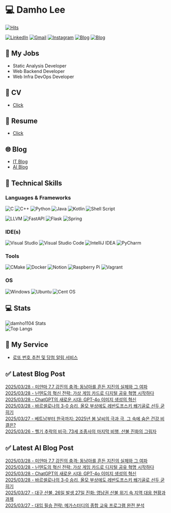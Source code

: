 
# 💻 Damho Lee

[![Hits](https://hits.seeyoufarm.com/api/count/incr/badge.svg?url=https%3A%2F%2Fgithub.com%2Fdamho1104&count_bg=%233D9CC8&title_bg=%23555555&icon=&icon_color=%23E7E7E7&title=hits&edge_flat=false)](https://hits.seeyoufarm.com)  

[![LinkedIn](https://img.shields.io/badge/Linkedin-%230077B5.svg?style=flat&logo=linkedin&logoColor=white)](https://www.linkedin.com/in/damho1104/)
[![Gmail](https://img.shields.io/badge/Gmail-D14836?style=flat&logo=gmail&logoColor=white)](mailto:damho1104@gmail.com)
[![Instagram](https://img.shields.io/badge/Instargram-%23E4405F.svg?style=flat&logo=Instagram&logoColor=white)](https://www.instagram.com/damho1104/)
[![Blog](https://img.shields.io/badge/Blog-%23000000.svg?style=flat&logo=Tistory&logoColor=white)](https://dmomo.co.kr/)
[![Blog](https://img.shields.io/badge/Blog-%23000000.svg?style=flat&logo=WordPress&logoColor=white)](https://blog.ai.dmomo.co.kr/)

## 📃 My Jobs
- Static Analysis Developer
- Web Backend Developer
- Web Infra DevOps Developer

## 📰 CV
- [Click](https://resume.dmomo.net/damho.lee/resume)  

## 📘 Resume
- [Click](https://damho1104.notion.site/8af3191b9815406d95708d9a0cea5a9e)  

## 🌐 Blog
- [IT Blog](https://dmomo.co.kr/)
- [AI Blog](https://blog.ai.dmomo.co.kr/)

## 💪 Technical Skills
### Languages & Frameworks
![C](https://img.shields.io/badge/c-%2300599C.svg?style=flat&logo=c&logoColor=white)
![C++](https://img.shields.io/badge/c++-%2300599C.svg?style=flat&logo=c%2B%2B&logoColor=white)
![Python](https://img.shields.io/badge/Python-3776AB.svg?&style=flat&logo=Python&logoColor=white)
![Java](https://img.shields.io/badge/java-%23ED8B00.svg?style=flat&logo=openjdk&logoColor=white)
![Kotlin](https://img.shields.io/badge/Kotlin-%237F52FF.svg?style=flat&logo=Kotlin&logoColor=white)
![Shell Script](https://img.shields.io/badge/Shell_script-%23121011.svg?style=flat&logo=gnu-bash&logoColor=white)  
  
![LLVM](https://img.shields.io/badge/LLVM/Clang-000B1D.svg?&style=flat&logo=LLVM&logoColor=white)
![FastAPI](https://img.shields.io/badge/FastAPI-005571?style=flat&logo=fastapi)
![Flask](https://img.shields.io/badge/Flask-%23000.svg?style=flat&logo=flask&logoColor=white)
![Spring](https://img.shields.io/badge/Springboot-%236DB33F.svg?style=flat&logo=spring&logoColor=white)
  
  
### IDE(s)
![Visual Studio](https://img.shields.io/badge/Visual%20Studio-5C2D91.svg?style=flat&logo=visual-studio&logoColor=white) 
![Visual Studio Code](https://img.shields.io/badge/Visual%20Studio%20Code-0078d7.svg?style=flat&logo=visual-studio-code&logoColor=white)
![IntelliJ IDEA](https://img.shields.io/badge/IntelliJIDEA-000000.svg?style=flat&logo=intellij-idea&logoColor=white) 
![PyCharm](https://img.shields.io/badge/PyCharm-143?style=flat&logo=pycharm&logoColor=black&color=black&labelColor=green) 


### Tools
![CMake](https://img.shields.io/badge/CMake-%23008FBA.svg?style=flat&logo=cmake&logoColor=white)
![Docker](https://img.shields.io/badge/docker-%230db7ed.svg?style=flat&logo=docker&logoColor=white)
![Notion](https://img.shields.io/badge/Notion-%23000000.svg?style=flat&logo=notion&logoColor=white)
![Raspberry Pi](https://img.shields.io/badge/-RaspberryPi-C51A4A?style=flat&logo=Raspberry-Pi)
![Vagrant](https://img.shields.io/badge/Vagrant-%231563FF.svg?style=flat&logo=vagrant&logoColor=white)


### OS
![Windows](https://img.shields.io/badge/Windows-0078D6?style=flat&logo=windows&logoColor=white)
![Ubuntu](https://img.shields.io/badge/Ubuntu-E95420?style=flat&logo=ubuntu&logoColor=white)
![Cent OS](https://img.shields.io/badge/Cent%20OS-002260?style=flat&logo=centos&logoColor=F0F0F0)


## :computer: Stats
![damho1104 Stats](https://github-readme-stats.vercel.app/api?username=damho1104&hide=issues&show_icons=true&theme=dark)  
![Top Langs](https://github-readme-stats.vercel.app/api/top-langs/?username=damho1104&layout=compact&theme=dark)


## 📣 My Service
- [로또 번호 추천 및 당첨 알림 서비스](https://lotto.dmomo.co.kr/)  


## ✅ Latest Blog Post

[2025/03/28 - 미얀마 7.7 강진의 충격: 동남아를 흔든 지진의 실체와 그 여파](https://dmomo.co.kr/243) <br/>
[2025/03/28 - 닌텐도의 혁신 전략: 가상 게임 카드로 디지털 공유 혁명 시작하다](https://dmomo.co.kr/242) <br/>
[2025/03/28 - ChatGPT의 새로운 시대: GPT-4o 이미지 생성의 혁신](https://dmomo.co.kr/241) <br/>
[2025/03/28 - 바르셀로나의 3-0 승리, 올모 부상에도 레반도프스키 쐐기골로 선두 굳히기](https://dmomo.co.kr/240) <br/>
[2025/03/27 - 베트남부터 한국까지: 2025년 봄 날씨의 극과 극, 그 속에 숨은 건강 비결은?](https://dmomo.co.kr/239) <br/>
[2025/03/26 - 헬기 추락의 비극: 73세 조종사의 마지막 비행, 산불 진화의 그림자](https://dmomo.co.kr/238) <br/>

## ✅ Latest AI Blog Post
[2025/03/28 - 미얀마 7.7 강진의 충격: 동남아를 흔든 지진의 실체와 그 여파](https://blog.ai.dmomo.co.kr/trend/1411) <br/>
[2025/03/28 - 닌텐도의 혁신 전략: 가상 게임 카드로 디지털 공유 혁명 시작하다](https://blog.ai.dmomo.co.kr/trend/1408) <br/>
[2025/03/28 - ChatGPT의 새로운 시대: GPT-4o 이미지 생성의 혁신](https://blog.ai.dmomo.co.kr/tech/1402) <br/>
[2025/03/28 - 바르셀로나의 3-0 승리, 올모 부상에도 레반도프스키 쐐기골로 선두 굳히기](https://blog.ai.dmomo.co.kr/trend/1399) <br/>
[2025/03/27 - 대구 산불, 26일 발생 27일 진화: 영남권 산불 위기 속 지역 대응 현황과 과제](https://blog.ai.dmomo.co.kr/trend/1396) <br/>
[2025/03/27 - 대입 필승 전략: 메가스터디의 종합 교육 프로그램 완전 분석](https://blog.ai.dmomo.co.kr/trend/1393) <br/>
